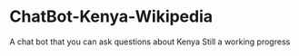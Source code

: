 # ChatBot-Kenya-Wikipedia
A chat bot that you can ask questions about Kenya
Still a working progress
